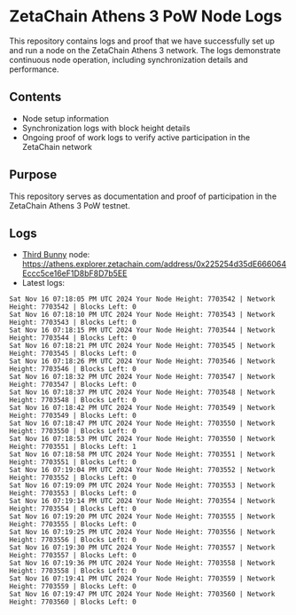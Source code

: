 # ZetaChain Athens 3 PoW Node Logs
This repository contains logs and proof that we have successfully set up and run a node on the ZetaChain Athens 3 network. The logs demonstrate continuous node operation, including synchronization details and performance.

## Contents
- Node setup information
- Synchronization logs with block height details
- Ongoing proof of work logs to verify active participation in the ZetaChain network

## Purpose
This repository serves as documentation and proof of participation in the ZetaChain Athens 3 PoW testnet.

## Logs

- [Third Bunny](https://thirdbunny.xyz/) node: https://athens.explorer.zetachain.com/address/0x225254d35dE666064Eccc5ce16eF1D8bF8D7b5EE
- Latest logs:
```
Sat Nov 16 07:18:05 PM UTC 2024 Your Node Height: 7703542 | Network Height: 7703542 | Blocks Left: 0
Sat Nov 16 07:18:10 PM UTC 2024 Your Node Height: 7703543 | Network Height: 7703543 | Blocks Left: 0
Sat Nov 16 07:18:15 PM UTC 2024 Your Node Height: 7703544 | Network Height: 7703544 | Blocks Left: 0
Sat Nov 16 07:18:21 PM UTC 2024 Your Node Height: 7703545 | Network Height: 7703545 | Blocks Left: 0
Sat Nov 16 07:18:26 PM UTC 2024 Your Node Height: 7703546 | Network Height: 7703546 | Blocks Left: 0
Sat Nov 16 07:18:32 PM UTC 2024 Your Node Height: 7703547 | Network Height: 7703547 | Blocks Left: 0
Sat Nov 16 07:18:37 PM UTC 2024 Your Node Height: 7703548 | Network Height: 7703548 | Blocks Left: 0
Sat Nov 16 07:18:42 PM UTC 2024 Your Node Height: 7703549 | Network Height: 7703549 | Blocks Left: 0
Sat Nov 16 07:18:47 PM UTC 2024 Your Node Height: 7703550 | Network Height: 7703550 | Blocks Left: 0
Sat Nov 16 07:18:53 PM UTC 2024 Your Node Height: 7703550 | Network Height: 7703551 | Blocks Left: 1
Sat Nov 16 07:18:58 PM UTC 2024 Your Node Height: 7703551 | Network Height: 7703551 | Blocks Left: 0
Sat Nov 16 07:19:04 PM UTC 2024 Your Node Height: 7703552 | Network Height: 7703552 | Blocks Left: 0
Sat Nov 16 07:19:09 PM UTC 2024 Your Node Height: 7703553 | Network Height: 7703553 | Blocks Left: 0
Sat Nov 16 07:19:14 PM UTC 2024 Your Node Height: 7703554 | Network Height: 7703554 | Blocks Left: 0
Sat Nov 16 07:19:20 PM UTC 2024 Your Node Height: 7703555 | Network Height: 7703555 | Blocks Left: 0
Sat Nov 16 07:19:25 PM UTC 2024 Your Node Height: 7703556 | Network Height: 7703556 | Blocks Left: 0
Sat Nov 16 07:19:30 PM UTC 2024 Your Node Height: 7703557 | Network Height: 7703557 | Blocks Left: 0
Sat Nov 16 07:19:36 PM UTC 2024 Your Node Height: 7703558 | Network Height: 7703558 | Blocks Left: 0
Sat Nov 16 07:19:41 PM UTC 2024 Your Node Height: 7703559 | Network Height: 7703559 | Blocks Left: 0
Sat Nov 16 07:19:47 PM UTC 2024 Your Node Height: 7703560 | Network Height: 7703560 | Blocks Left: 0
```
